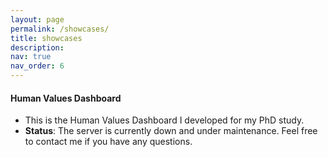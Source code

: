 ```yaml
---
layout: page
permalink: /showcases/
title: showcases
description: 
nav: true
nav_order: 6
---
```


#### Human Values Dashboard

- This is the Human Values Dashboard I developed for my PhD study. 
- **Status**: The server is currently down and under maintenance. Feel free to contact me if you have any questions. 

